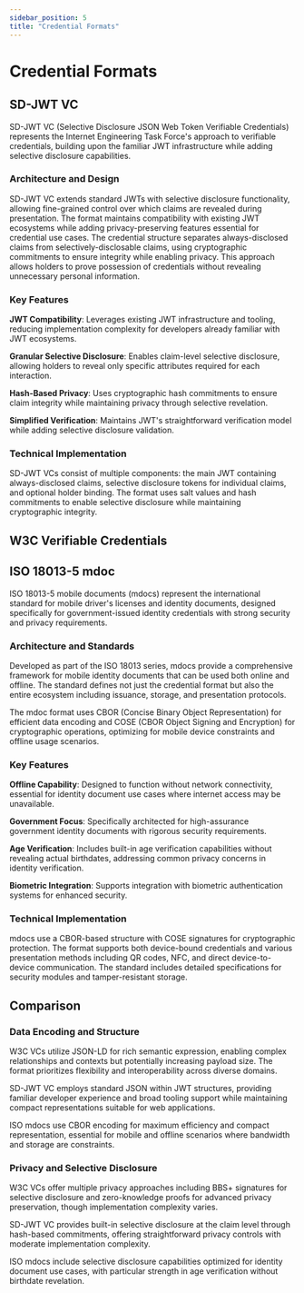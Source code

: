 ```yaml
---
sidebar_position: 5
title: "Credential Formats"
---
```


# Credential Formats

## SD-JWT VC

SD-JWT VC (Selective Disclosure JSON Web Token Verifiable Credentials) represents the Internet Engineering Task Force's approach to verifiable credentials, building upon the familiar JWT infrastructure while adding selective disclosure capabilities.

### Architecture and Design

SD-JWT VC extends standard JWTs with selective disclosure functionality, allowing fine-grained control over which claims are revealed during presentation. The format maintains compatibility with existing JWT ecosystems while adding privacy-preserving features essential for credential use cases.
The credential structure separates always-disclosed claims from selectively-disclosable claims, using cryptographic commitments to ensure integrity while enabling privacy. This approach allows holders to prove possession of credentials without revealing unnecessary personal information.

### Key Features

**JWT Compatibility**: Leverages existing JWT infrastructure and tooling, reducing implementation complexity for developers already familiar with JWT ecosystems.

**Granular Selective Disclosure**: Enables claim-level selective disclosure, allowing holders to reveal only specific attributes required for each interaction.

**Hash-Based Privacy**: Uses cryptographic hash commitments to ensure claim integrity while maintaining privacy through selective revelation.

**Simplified Verification**: Maintains JWT's straightforward verification model while adding selective disclosure validation.

### Technical Implementation

SD-JWT VCs consist of multiple components: the main JWT containing always-disclosed claims, selective disclosure tokens for individual claims, and optional holder binding. The format uses salt values and hash commitments to enable selective disclosure while maintaining cryptographic integrity.

## W3C Verifiable Credentials

## ISO 18013-5 mdoc

ISO 18013-5 mobile documents (mdocs) represent the international standard for mobile driver's licenses and identity documents, designed specifically for government-issued identity credentials with strong security and privacy requirements.

### Architecture and Standards

Developed as part of the ISO 18013 series, mdocs provide a comprehensive framework for mobile identity documents that can be used both online and offline. The standard defines not just the credential format but also the entire ecosystem including issuance, storage, and presentation protocols.

The mdoc format uses CBOR (Concise Binary Object Representation) for efficient data encoding and COSE (CBOR Object Signing and Encryption) for cryptographic operations, optimizing for mobile device constraints and offline usage scenarios.

### Key Features

**Offline Capability**: Designed to function without network connectivity, essential for identity document use cases where internet access may be unavailable.

**Government Focus**: Specifically architected for high-assurance government identity documents with rigorous security requirements.

**Age Verification**: Includes built-in age verification capabilities without revealing actual birthdates, addressing common privacy concerns in identity verification.

**Biometric Integration**: Supports integration with biometric authentication systems for enhanced security.

### Technical Implementation

mdocs use a CBOR-based structure with COSE signatures for cryptographic protection. The format supports both device-bound credentials and various presentation methods including QR codes, NFC, and direct device-to-device communication. The standard includes detailed specifications for security modules and tamper-resistant storage.

## Comparison

### Data Encoding and Structure

W3C VCs utilize JSON-LD for rich semantic expression, enabling complex relationships and contexts but potentially increasing payload size. The format prioritizes flexibility and interoperability across diverse domains.

SD-JWT VC employs standard JSON within JWT structures, providing familiar developer experience and broad tooling support while maintaining compact representations suitable for web applications.

ISO mdocs use CBOR encoding for maximum efficiency and compact representation, essential for mobile and offline scenarios where bandwidth and storage are constraints.

### Privacy and Selective Disclosure

W3C VCs offer multiple privacy approaches including BBS+ signatures for selective disclosure and zero-knowledge proofs for advanced privacy preservation, though implementation complexity varies.

SD-JWT VC provides built-in selective disclosure at the claim level through hash-based commitments, offering straightforward privacy controls with moderate implementation complexity.

ISO mdocs include selective disclosure capabilities optimized for identity document use cases, with particular strength in age verification without birthdate revelation.
